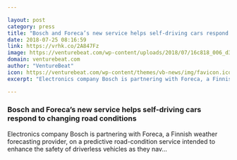 ```yaml
---

layout: post
category: press
title: "Bosch and Foreca’s new service helps self-driving cars respond to changing road conditions"
date: 2018-07-25 08:16:59
link: https://vrhk.co/2A847Fz
image: https://venturebeat.com/wp-content/uploads/2018/07/16c818_006_d326085-e1485887216820.jpg?fit=1600%2C1000&strip=all
domain: venturebeat.com
author: "VentureBeat"
icon: https://venturebeat.com/wp-content/themes/vb-news/img/favicon.ico
excerpt: "Electronics company Bosch is partnering with Foreca, a Finnish weather forecasting provider, on a predictive road-condition service intended to enhance the safety of driverless vehicles as they nav…"

---
```


### Bosch and Foreca’s new service helps self-driving cars respond to changing road conditions

Electronics company Bosch is partnering with Foreca, a Finnish weather forecasting provider, on a predictive road-condition service intended to enhance the safety of driverless vehicles as they nav…